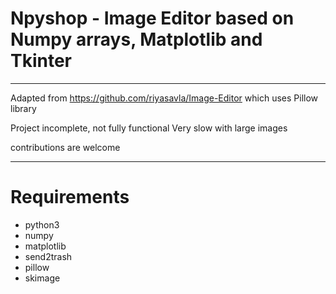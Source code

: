 # Npyshop - Image Editor based on Numpy arrays, Matplotlib and Tkinter
--------------------------------------------------------

Adapted from https://github.com/riyasavla/Image-Editor
which uses Pillow library 

Project incomplete, not fully functional
Very slow with large images

contributions are welcome


-----------------------------
# Requirements

* python3
* numpy
* matplotlib
* send2trash
* pillow
* skimage
